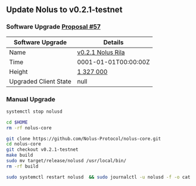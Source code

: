 ## Update Nolus to v0.2.1-testnet
### Software Upgrade [Proposal #57](https://nolus.explorers.guru/proposal/57)

|Software Upgrade | Details|
|-----------------|--------|
|Name | [v0.2.1 Nolus Rila](https://github.com/Nolus-Protocol/nolus-core/releases/tag/v0.2.1-testnet) |
|Time | 0001-01-01T00:00:00Z |
|Height | [1 327 000](https://nolus.explorers.guru/block/1327000) |
|Upgraded Client State | null |

### Manual Upgrade
```bash
systemctl stop nolusd

cd $HOME
rm -rf nolus-core

git clone https://github.com/Nolus-Protocol/nolus-core.git
cd nolus-core
git checkout v0.2.1-testnet
make build
sudo mv target/release/nolusd /usr/local/bin/
rm -rf build

sudo systemctl restart nolusd  && sudo journalctl -u nolusd -f -o cat
```
